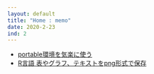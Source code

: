 ```yaml
---
layout: default
title: "Home : memo"
date: 2020-2-23
ind: 2
---
```


- [portable環境を気楽に使う](https://nakashimas.github.io/docs/memo/portablecmd.html)
- [R言語 表やグラフ、テキストをpng形式で保存](https://nakashimas.github.io/docs/memo/rpng.html)